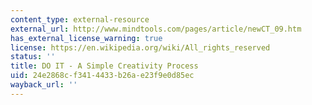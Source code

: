 ```yaml
---
content_type: external-resource
external_url: http://www.mindtools.com/pages/article/newCT_09.htm
has_external_license_warning: true
license: https://en.wikipedia.org/wiki/All_rights_reserved
status: ''
title: DO IT - A Simple Creativity Process
uid: 24e2868c-f341-4433-b26a-e23f9e0d85ec
wayback_url: ''
---
```

